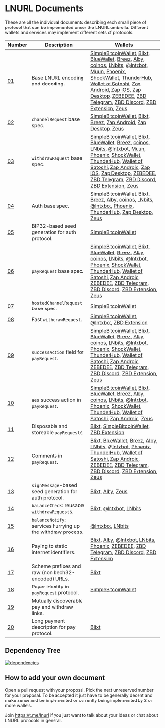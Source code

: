 LNURL Documents
===============

These are all the individual documents describing each small piece of protocol that can be implemented under the LNURL umbrella. Different wallets and services may implement different sets of protocols.

| Number      | Description                                                 | Wallets |
|-------------|-------------------------------------------------------------|---------|
| [01](01.md) | Base LNURL encoding and decoding.                           | [SimpleBitcoinWallet][sbw], [Blixt][blixt], [BlueWallet][bluewallet], [Breez][breez], [Alby][alby], [coinos][coinos], [LNbits][lnbits], [@lntxbot][lntxbot], [Muun][muun], [Phoenix][phoenix], [ShockWallet][shockwallet], [ThunderHub][thunderhub], [Wallet of Satoshi][wos], [Zap Android][zap], [Zap iOS][zap], [Zap Desktop][zap], [ZEBEDEE][zbd], [ZBD Telegram][zbd], [ZBD Discord][zbd], [ZBD Extension][zbd], [Zeus][zeus] |
| [02](02.md) | `channelRequest` base spec.                                 | [SimpleBitcoinWallet][sbw], [Blixt][blixt], [Breez][breez], [Zap Android][zap], [Zap Desktop][zap], [Zeus][zeus] |
| [03](03.md) | `withdrawRequest` base spec.                                | [SimpleBitcoinWallet][sbw], [Blixt][blixt], [BlueWallet][bluewallet], [Breez][breez], [coinos][coinos], [LNbits][lnbits], [@lntxbot][lntxbot], [Muun][muun], [Phoenix][phoenix], [ShockWallet][shockwallet], [ThunderHub][thunderhub], [Wallet of Satoshi][wos], [Zap Android][zap], [Zap iOS][zap], [Zap Desktop][zap], [ZEBEDEE][zbd], [ZBD Telegram][zbd], [ZBD Discord][zbd], [ZBD Extension][zbd], [Zeus][zeus] |
| [04](04.md) | Auth base spec.                                             | [SimpleBitcoinWallet][sbw], [Blixt][blixt], [Breez][breez], [Alby][alby], [coinos][coinos], [LNbits][lnbits], [@lntxbot][lntxbot], [Phoenix][phoenix], [ThunderHub][thunderhub], [Zap Desktop][zap], [Zeus][zeus] |
| [05](05.md) | BIP32-based seed generation for auth protocol.              | [SimpleBitcoinWallet][sbw] |
| [06](06.md) | `payRequest` base spec.                                     | [SimpleBitcoinWallet][sbw], [Blixt][blixt], [BlueWallet][bluewallet], [Breez][breez], [Alby][alby], [coinos][coinos], [LNbits][lnbits], [@lntxbot][lntxbot], [Phoenix][phoenix], [ShockWallet][shockwallet], [ThunderHub][thunderhub], [Wallet of Satoshi][wos], [Zap Android][zap], [ZEBEDEE][zbd], [ZBD Telegram][zbd], [ZBD Discord][zbd], [ZBD Extension][zbd], [Zeus][zeus] |
| [07](07.md) | `hostedChannelRequest` base spec.                           | [SimpleBitcoinWallet][sbw] |
| [08](08.md) | Fast `withdrawRequest`.                                     | [SimpleBitcoinWallet][sbw], [@lntxbot][lntxbot], [ZBD Extension][zbd] |
| [09](09.md) | `successAction` field for `payRequest`.                     | [SimpleBitcoinWallet][sbw], [Blixt][blixt], [BlueWallet][bluewallet], [Breez][breez], [Alby][alby], [coinos][coinos], [LNbits][lnbits], [@lntxbot][lntxbot], [Phoenix][phoenix], [ShockWallet][shockwallet], [ThunderHub][thunderhub], [Wallet of Satoshi][wos], [Zap Android][zap], [ZEBEDEE][zbd], [ZBD Telegram][zbd], [ZBD Discord][zbd], [ZBD Extension][zbd], [Zeus][zeus] |
| [10](10.md) | `aes` success action in `payRequest`.                       | [SimpleBitcoinWallet][sbw], [Blixt][blixt], [BlueWallet][bluewallet], [Breez][breez], [Alby][alby], [coinos][coinos], [LNbits][lnbits], [@lntxbot][lntxbot], [Phoenix][phoenix], [ShockWallet][shockwallet], [ThunderHub][thunderhub], [Wallet of Satoshi][wos], [Zap Android][zap], [Zeus][zeus] |
| [11](11.md) | Disposable and storeable `payRequest`s.                     | [Blixt][blixt], [SimpleBitcoinWallet][sbw], [ZBD Extension][zbd] |
| [12](12.md) | Comments in `payRequest`.                                   | [Blixt][blixt], [BlueWallet][bluewallet], [Breez][breez], [Alby][alby], [LNbits][lnbits], [@lntxbot][lntxbot], [Phoenix][phoenix], [ThunderHub][thunderhub],  [Wallet of Satoshi][wos], [Zap Android][zap], [ZEBEDEE][zbd], [ZBD Telegram][zbd], [ZBD Discord][zbd], [ZBD Extension][zbd], [Zeus][zeus] |
| [13](13.md) | `signMessage`-based seed generation for auth protocol.      | [Blixt][blixt], [Alby][alby], [Zeus][zeus] |
| [14](14.md) | `balanceCheck`: reusable `withdrawRequest`s.                | [Blixt][blixt], [@lntxbot][lntxbot], [LNbits][lnbits] |
| [15](15.md) | `balanceNotify`: services hurrying up the withdraw process. | [@lntxbot][lntxbot], [LNbits][lnbits] |
| [16](16.md) | Paying to static internet identifiers.                      | [Blixt][blixt], [Alby][alby], [@lntxbot][lntxbot], [LNbits][lnbits], [Phoenix][phoenix], [ZEBEDEE][zbd], [ZBD Telegram][zbd], [ZBD Discord][zbd], [ZBD Extension][zbd] |
| [17](17.md) | Scheme prefixes and raw (non bech32-encoded) URLs.          | [Blixt][blixt] |
| [18](18.md) | Payer identity in `payRequest` protocol.                    | [SimpleBitcoinWallet][sbw] |
| [19](19.md) | Mutually discoverable pay and withdraw links.               |  |
| [20](20.md) | Long payment description for pay protocol.                  | [Blixt][blixt] |

[blixt]: https://blixtwallet.github.io
[bluewallet]: https://bluewallet.io
[sbw]: https://lightning-wallet.com
[breez]: https://breez.technology
[alby]: https://github.com/getAlby/lightning-browser-extension
[coinos]: https://coinos.io
[lnbits]: https://lnbits.org
[lntxbot]: https://lntxbot.com
[muun]: https://muun.com
[phoenix]: https://phoenix.acinq.co
[shockwallet]: https://shockwallet.app
[thunderhub]: https://www.thunderhub.io
[wos]: https://www.walletofsatoshi.com
[zap]: https://zaphq.io/
[zbd]: https://zebedee.io/wallet
[zeus]: https://zeusln.app

Dependency Tree
---------------

[![dependencies](dependencies.png)](dependencies.dot)

How to add your own document
----------------------------

Open a pull request with your proposal. Pick the next unreserved number for your proposal. To be accepted it just have to be generally decent and make sense and be implemented or currently being implemented by 2 or more wallets.

Join https://t.me/lnurl if you just want to talk about your ideas or chat about LNURL protocols in general.
